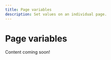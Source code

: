 ```yaml
---
title: Page variables
description: Set values on an individual page.
---
```


# Page variables

Content coming soon!